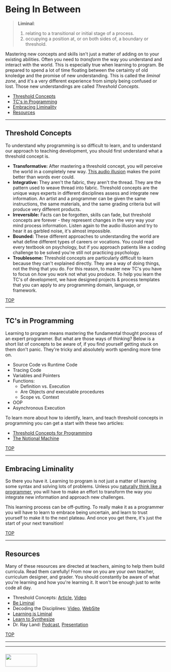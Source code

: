 # Being In Between

> __Liminal__:  
>  1. relating to a transitional or initial stage of a process.
>  2. occupying a position at, or on both sides of, a boundary or threshold.

Mastering new concepts and skills isn't just a matter of adding on to your existing abilities.  Often you need to _transform_ the way you understand and interact with the world.  This is especially true when learning to program. Be prepared to spend a lot of time floating between the certainty of old knoledge and the promise of new understanding.  This is called the _liminal zone_, and it's a very different experience from simply being confused or lost.  Those new understandings are called _Threshold Concepts_.



* [Threshold Concepts](#threshold-concepts)
* [TC's in Programming](#tc-s-in-programming)
* [Embracing Liminality](#mastering-liminality)
* [Resources](#resources)

___

## Threshold Concepts

To understand why programming is so difficult to learn, and to understand our approach to teaching development, you should first understand what a threshold concept is.  

* __Transformative:__ After mastering a threshold concept, you will perceive the world in a completely new way. [This audio illusion](https://www.theatlantic.com/technology/archive/2014/06/sounds-you-cant-unhear/373036/) makes the point better than words ever could.
* __Integrative:__  They aren't the fabric, they aren't the thread.  They are the pattern used to weave thread into fabric. Threshold concepts are the unique ways experts in different disciplines assess and integrate new information. An artist and a programmer can be given the same instructions, the same materials, and the same grading criteria but will produce very different products.  
* __Irreversible:__ Facts can be forgotten, skills can fade, but threshold concepts are forever - they represent changes in the very way your mind process information. Listen again to the audio illusion and try to hear it as garbled noise, it's almost impossible. 
* __Bounded:__  These different approaches to understanding the world are what define different types of careers or vocations.  You could read every textbook on psychology, but if you approach patients like a coding challenge to be solved you're still not practicing psychology.
* __Troublesome:__  Threshold concepts are particularly difficult to learn because they can't explained directly.  They are a way of doing things, not the thing that you do. For this reason, to master new TC's you have to focus on _how_ you work not what you produce.  To help you learn the TC's of development, we have designed projects & process templates that you can apply to any programming domain, language, or framework.  

[TOP](#being-in-between)

___

## TC's in Programming

Learning to program means mastering the fundamental thought process of an expert programmer.  But what are those ways of thinking?   Below is a short list of concepts to be aware of, if you find yourself getting stuck on them don't panic. They're tricky and absolutely worth spending more time on.

* Source Code vs Runtime Code
* Tracing Code
* Variables and Pointers
* Functions: 
  * Definition vs. Execution
  * Are Objects _and_ executable procedures
  * Scope vs. Context
* OOP
* Asynchronous Execution


To learn more about how to identify, learn, and teach threshold concepts in programming you can get a start with these two articles:
* [Threshold Concepts for Programming](http://citeseerx.ist.psu.edu/viewdoc/download?doi=10.1.1.222.7339&rep=rep1&type=pdf)
* [The Notional Machine](http://www.computacional.com.br/arquivos/Artigos%20CS%20Unplugged%20-%20Desplugado/SORVA%20-%20Notional%20Machines%20and%20Introductory%20Programming%20Education.pdf)

[TOP](#being-in-between)

___

## Embracing Liminality

So there you have it.  Learning to program is not just a matter of learning some syntax and solving lots of problems.  Unless you [naturally think like a programmer](http://elewa.education/2018/01/22/thinking-computer-thoughts/), you will have to make an effort to transform the way you integrate new information and approach new challenges.  

This learning process can be off-putting.  To really make it as a programmer you will have to learn to embrace being uncertain, and learn to trust yourself to make it to the next plateau.  And once you get there, it's just the start of your next transition!




[TOP](#being-in-between)

___

## Resources

Many of these resources are directed at teachers, aiming to help them build curricula. Read them carefully!  From now on you are your own teacher, curriculum designer, and grader. You should constantly be aware of what you're learning and how you're learning it. It won't be enough just to write code all day.


* Threshold Concepts: [Article](https://www.facultyfocus.com/articles/teaching-and-learning/threshold-concepts-portals-new-ways-thinking/), [Video](https://www.youtube.com/watch?v=gz6IBDbJXMo)
* [Be Liminal](https://www.ee.ucl.ac.uk/~mflanaga/popupLiminality.html)
* Decoding the Disciplines: [Video](https://www.youtube.com/watch?v=Wqe_kKFoOq4), [WebSite](http://decodingthedisciplines.org) 
* [Learning is Liminal](http://www.learningspy.co.uk/learning/learning-is-liminal-2/)
* [Learn to Synthesize](https://www.youtube.com/watch?v=8sFL-HUzDxk)
* Dr. Ray Land: [Podcast](https://evidencebased.education/ray-land-threshold-concepts/), [Presentation](https://www.youtube.com/watch?v=WR1cXIdWnNU)


[TOP](#threshold-concepts)

___
___
### <a href="http://elewa.education/blog" target="_blank"><img src="https://user-images.githubusercontent.com/18554853/34921062-506450ae-f97d-11e7-875f-6feeb26ad72d.png" width="100" height="40"/></a>